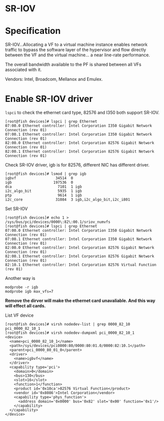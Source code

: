SR-IOV
========================
# Specification
SR-IOV...Allocating a VF to a virtual machine instance enables network traffic to bypass the software layer of the hypervisor and flow directly between the VF and the virtual machine... a near line-rate performance.

The overall bandwidth available to the PF is shared between all VFs associated with it.

Vendors: Intel, Broadcom, Mellanox and Emulex.

# Enable SR-IOV driver
`lspci` to check the ethernet card type, 82576 and I350 both support SR-IOV.
```
[root@fish devices]# lspci | grep Ethernet
07:00.0 Ethernet controller: Intel Corporation I350 Gigabit Network Connection (rev 01)
07:00.1 Ethernet controller: Intel Corporation I350 Gigabit Network Connection (rev 01)
82:00.0 Ethernet controller: Intel Corporation 82576 Gigabit Network Connection (rev 01)
82:00.1 Ethernet controller: Intel Corporation 82576 Gigabit Network Connection (rev 01)
```

Check SR-IOV driver, igb is for 82576, different NIC has different driver.
```
[root@fish devices]# lsmod | grep igb
igbvf                  34514  0 
igb                   197536  0 
dca                     7101  1 igb
i2c_algo_bit            5935  1 igb
ptp                     9614  1 igb
i2c_core               31084  3 igb,i2c_algo_bit,i2c_i801
```

Set SR-IOV
```
[root@fish devices]# echo 1 > /sys/bus/pci/devices/0000\:82\:00.1/sriov_numvfs 
[root@fish devices]# lspci | grep Ethernet
07:00.0 Ethernet controller: Intel Corporation I350 Gigabit Network Connection (rev 01)
07:00.1 Ethernet controller: Intel Corporation I350 Gigabit Network Connection (rev 01)
82:00.0 Ethernet controller: Intel Corporation 82576 Gigabit Network Connection (rev 01)
82:00.1 Ethernet controller: Intel Corporation 82576 Gigabit Network Connection (rev 01)
82:10.1 Ethernet controller: Intel Corporation 82576 Virtual Function (rev 01)
```

Another way is 
```
modprobe -r igb
modprobe igb max_vfs=7
```
**Remove the dirver will make the ethernet card unavaliable. And this way will effect all cards.**

List VF device
```
[root@fish devices]# virsh nodedev-list | grep 0000_82_10  
pci_0000_82_10_1
[root@fish devices]# virsh nodedev-dumpxml pci_0000_82_10_1
<device>
  <name>pci_0000_82_10_1</name>
  <path>/sys/devices/pci0000:80/0000:80:01.0/0000:82:10.1</path>
  <parent>pci_0000_80_01_0</parent>
  <driver>
    <name>igbvf</name>
  </driver>
  <capability type='pci'>
    <domain>0</domain>
    <bus>130</bus>
    <slot>16</slot>
    <function>1</function>
    <product id='0x10ca'>82576 Virtual Function</product>
    <vendor id='0x8086'>Intel Corporation</vendor>
    <capability type='phys_function'>
      <address domain='0x0000' bus='0x82' slot='0x00' function='0x1'/>
    </capability>
  </capability>
</device>
```


